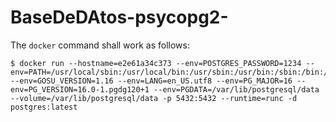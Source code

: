 # BaseDeDAtos-psycopg2-
The `docker` command shall work as follows:

~~~{.diff}
$ docker run --hostname=e2e61a34c373 --env=POSTGRES_PASSWORD=1234 --env=PATH=/usr/local/sbin:/usr/local/bin:/usr/sbin:/usr/bin:/sbin:/bin:/usr/lib/postgresql/16/bin --env=GOSU_VERSION=1.16 --env=LANG=en_US.utf8 --env=PG_MAJOR=16 --env=PG_VERSION=16.0-1.pgdg120+1 --env=PGDATA=/var/lib/postgresql/data --volume=/var/lib/postgresql/data -p 5432:5432 --runtime=runc -d postgres:latest

~~~
